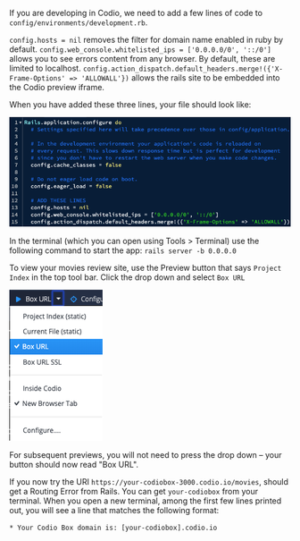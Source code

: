 If you are developing in Codio, we need to add a few lines of code to `config/environments/development.rb`.

`config.hosts = nil` removes the filter for domain name enabled in ruby by default.
`config.web_console.whitelisted_ips = ['0.0.0.0/0', '::/0']` allows you to see errors content from any browser. By default, these are limited to localhost.
`config.action_dispatch.default_headers.merge!({'X-Frame-Options' => 'ALLOWALL'})` allows the rails site to be embedded into the Codio preview iframe.

When you have added these three lines, your file should look like:

![](AddedLines.png)

In the terminal (which you can open using Tools > Terminal) use the following command to start the app:
`rails server -b 0.0.0.0`


To view your movies review site, use the Preview button that says `Project Index` in the top tool bar. Click the drop down and select `Box URL` 

![](BoxURL.webp)

For subsequent previews, you will not need to press the drop down – your button should now read "Box URL".

If you now try the URI `https://your-codiobox-3000.codio.io/movies`, should get a Routing Error from Rails. You can get `your-codiobox` from your terminal. When you open a new terminal, among the first few lines printed out, you will see a line that matches the following format:
```shell script
* Your Codio Box domain is: [your-codiobox].codio.io
```
